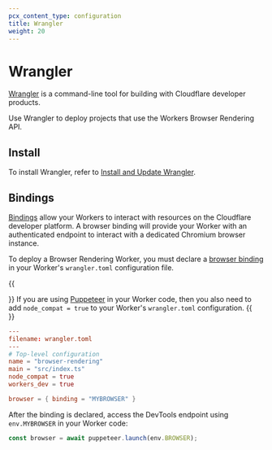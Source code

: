 ```yaml
---
pcx_content_type: configuration
title: Wrangler
weight: 20
---
```


# Wrangler

[Wrangler](/workers/wrangler/) is a command-line tool for building with Cloudflare developer products.

Use Wrangler to deploy projects that use the Workers Browser Rendering API.

## Install

To install Wrangler, refer to [Install and Update Wrangler](/workers/wrangler/install-and-update/).

## Bindings

[Bindings](/workers/configuration/bindings/) allow your Workers to interact with resources on the Cloudflare developer platform. A browser binding will provide your Worker with an authenticated endpoint to interact with a dedicated Chromium browser instance.

To deploy a Browser Rendering Worker, you must declare a [browser binding](/workers/configuration/bindings/) in your Worker's `wrangler.toml` configuration file.

{{<Aside type="note" header="Wrangler configuration">}}
If you are using [Puppeteer](/browser-rendering/platform/puppeteer/) in your Worker code, then you also need to add `node_compat = true` to your Worker's `wrangler.toml` configuration.
{{</Aside>}}


```toml
---
filename: wrangler.toml
---
# Top-level configuration
name = "browser-rendering"
main = "src/index.ts"
node_compat = true
workers_dev = true

browser = { binding = "MYBROWSER" }
```

After the binding is declared, access the DevTools endpoint using `env.MYBROWSER` in your Worker code:

```javascript
const browser = await puppeteer.launch(env.BROWSER);
```
